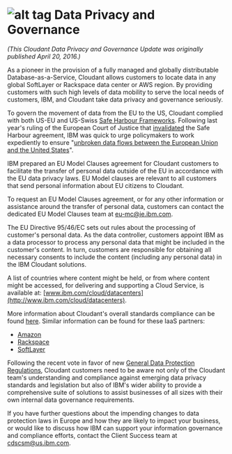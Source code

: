 # ![alt tag](images/guide_icon.png) Data Privacy and Governance

_(This Cloudant Data Privacy and Governance Update was originally published April 20, 2016.)_

As a pioneer in the provision of a fully managed and globally distributable Database-as-a-Service,
Cloudant allows customers to locate data in any
global SoftLayer or Rackspace data center or AWS region.
By providing customers with such high levels of data mobility to serve the local needs of customers,
IBM,
and Cloudant take data privacy and governance seriously.

To govern the movement of data from the EU to the US,
Cloudant complied with both US-EU and US-Swiss
[Safe Harbour Frameworks](https://safeharbor.export.gov/companyinfo.aspx?id=29450).
Following last year's ruling of the European Court of Justice that
[invalidated](http://curia.europa.eu/juris/document/document.jsf?text=&docid=169195&pageIndex=0&doclang=en&mode=req&dir=&occ=first&part=1&cid=113326)
the Safe Harbour agreement,
IBM was quick to urge policymakers to work expediently
to ensure "[unbroken data flows between the European Union and the United States](http://www.ibm.com/ibm/ibmgra/safe_harbor_10062015.html)".

IBM prepared an EU Model Clauses agreement for Cloudant customers
to facilitate the transfer of personal data outside of the EU
in accordance with the EU data privacy laws.
EU Model clauses are relevant to all customers
that send personal information about EU citizens to Cloudant.

To request an EU Model Clauses agreement,
or for any other information or assistance around the transfer of personal data,
customers can contact the dedicated EU Model Clauses team at [eu-mc@ie.ibm.com](mailto:eu-mc@ie.ibm.com).

The EU Directive 95/46/EC sets out rules about the processing of customer's personal data.
As the data controller,
customers appoint IBM as a data processor to process any personal data that might be included in the customer's content.
In turn,
customers are responsible for obtaining all necessary consents
to include the content (including any personal data) in the IBM Cloudant solutions.

A list of countries where content might be held,
or from where content might be accessed,
for delivering and supporting a Cloud Service,
is available at:
[www.ibm.com/cloud/datacenters](http://www.ibm.com/cloud/datacenters).

More information about Cloudant's overall standards compliance can be found
[here](cloudantcompliance.html).
Similar information can be found for these IaaS partners:

-   [Amazon](https://aws.amazon.com/compliance/)
-   [Rackspace](http://www.rackspace.co.uk/certifications)
-   [SoftLayer](http://www.softlayer.com/compliance)

Following the recent vote in favor of new
[General Data Protection Regulations](http://www.engadget.com/2016/04/14/eu-data-protection-rules/),
Cloudant customers need to be aware not only of the Cloudant team's understanding and
compliance against emerging data privacy standards and legislation
but also of IBM's wider ability to provide a comprehensive suite of solutions
to assist businesses of all sizes with their own internal data governance requirements.

If you have further questions about the impending changes to data protection laws in Europe
and how they are likely to impact your business,
or would like to discuss how IBM can support your information governance
and compliance efforts,
contact the Client Success team at [cdscsm@us.ibm.com](mailto:cdscsm@us.ibm.com). 